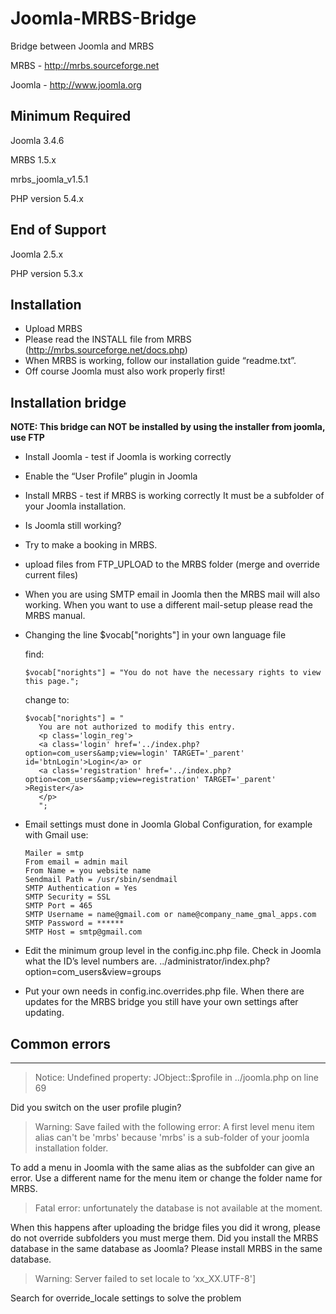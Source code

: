 # Joomla-MRBS-Bridge

Bridge between Joomla and MRBS

 MRBS - http://mrbs.sourceforge.net

 Joomla - http://www.joomla.org

Minimum Required
-------------------------

Joomla 3.4.6

MRBS 1.5.x

mrbs_joomla_v1.5.1

PHP version 5.4.x


End of Support
-------------------------
Joomla 2.5.x

PHP version 5.3.x


Installation
-------------------------

- Upload MRBS
- Please read the INSTALL file from MRBS (http://mrbs.sourceforge.net/docs.php)
- When MRBS is working, follow our installation guide “readme.txt”.
- Off course Joomla must also work properly first!



Installation bridge
-------------------------

**NOTE: This bridge can NOT be installed by using the installer from joomla, use FTP**

- Install Joomla - test if Joomla is working correctly
- Enable the “User Profile” plugin in Joomla
- Install MRBS - test if MRBS is working correctly It must be a subfolder of your Joomla installation.
- Is Joomla still working?
- Try to make a booking in MRBS.
- upload files from FTP_UPLOAD to the MRBS folder (merge and override current files)
- When you are using SMTP email in Joomla then the MRBS mail will also working. When you want to use a different mail-setup please read the MRBS manual.
- Changing the line $vocab["norights"] in your own language file

   find:
   ```
   $vocab["norights"] = "You do not have the necessary rights to view this page.";
   ```

   change to:
   
   ```
   $vocab["norights"] = "
      You are not authorized to modify this entry.
      <p class='login_reg'>
      <a class='login' href='../index.php?option=com_users&amp;view=login' TARGET='_parent' id='btnLogin'>Login</a> or
      <a class='registration' href='../index.php?option=com_users&amp;view=registration' TARGET='_parent' >Register</a>
      </p>
      ";
   ```

- Email settings must done in Joomla Global Configuration, for example with Gmail use:
	
  ```
  Mailer = smtp
  From email = admin mail
  From Name = you website name
  Sendmail Path = /usr/sbin/sendmail
  SMTP Authentication = Yes
  SMTP Security = SSL
  SMTP Port = 465
  SMTP Username = name@gmail.com or name@company_name_gmal_apps.com
  SMTP Password = ******
  SMTP Host = smtp@gmail.com
  ```

- Edit the minimum group level in the config.inc.php file. Check in Joomla what the ID’s level numbers are. ../administrator/index.php?option=com_users&view=groups
- Put your own needs in config.inc.overrides.php file. When there are updates for the MRBS bridge you still have your own settings after updating.



## Common errors
-------------------------

> Notice: Undefined property: JObject::$profile in ../joomla.php on line 69

Did you switch on the user profile plugin?

> Warning: Save failed with the following error: A first level menu item alias can't be 'mrbs' because 'mrbs' is a sub-folder of your joomla installation folder.

To add a menu in Joomla with the same alias as the subfolder can give an error. Use a different name for the menu item or change the folder name for MRBS. 

> Fatal error: unfortunately the database is not available at the moment.

When this happens after uploading the bridge files you did it wrong, please do not override subfolders you must merge them. Did you install the MRBS database in the same database as Joomla? Please install MRBS in the same database.

> Warning: Server failed to set locale to ‘xx_XX.UTF-8']

Search for override_locale settings to solve the problem

